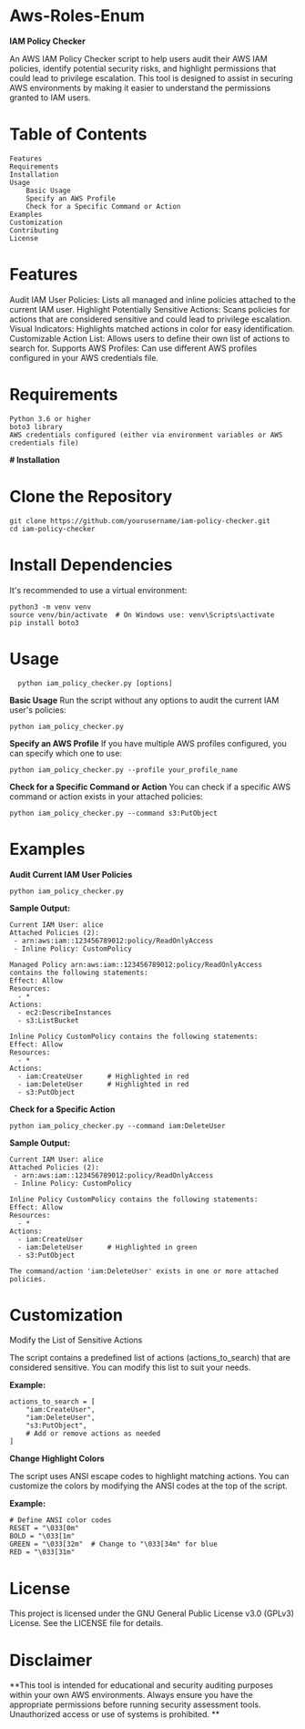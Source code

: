 # Aws-Roles-Enum
**IAM Policy Checker**

An AWS IAM Policy Checker script to help users 
audit their AWS IAM policies, identify potential security risks, 
and highlight permissions that could lead to privilege escalation. 
This tool is designed to assist in securing AWS environments by making 
it easier to understand the permissions granted to IAM users.

# Table of Contents

    Features
    Requirements
    Installation
    Usage
        Basic Usage
        Specify an AWS Profile
        Check for a Specific Command or Action
    Examples
    Customization
    Contributing
    License

# Features

  Audit IAM User Policies: Lists all managed and inline policies attached to the current IAM user.
  Highlight Potentially Sensitive Actions: Scans policies for actions that are considered sensitive and could lead to privilege escalation.
  Visual Indicators: Highlights matched actions in color for easy identification.
  Customizable Action List: Allows users to define their own list of actions to search for.
  Supports AWS Profiles: Can use different AWS profiles configured in your AWS credentials file.

# Requirements

    Python 3.6 or higher
    boto3 library
    AWS credentials configured (either via environment variables or AWS credentials file)

**# Installation**

  # Clone the Repository

    git clone https://github.com/yourusername/iam-policy-checker.git
    cd iam-policy-checker

  # Install Dependencies

  It's recommended to use a virtual environment:

    python3 -m venv venv
    source venv/bin/activate  # On Windows use: venv\Scripts\activate
    pip install boto3

# Usage

      python iam_policy_checker.py [options]

  **Basic Usage**
  Run the script without any options to audit the current IAM user's policies:

    python iam_policy_checker.py

  **Specify an AWS Profile**
   If you have multiple AWS profiles configured, you can specify which one to use:

    python iam_policy_checker.py --profile your_profile_name

  **Check for a Specific Command or Action**
    You can check if a specific AWS command or action exists in your attached policies:

    python iam_policy_checker.py --command s3:PutObject


# Examples

  **Audit Current IAM User Policies**

    python iam_policy_checker.py

  **Sample Output:**

    Current IAM User: alice
    Attached Policies (2):
     - arn:aws:iam::123456789012:policy/ReadOnlyAccess
     - Inline Policy: CustomPolicy
    
    Managed Policy arn:aws:iam::123456789012:policy/ReadOnlyAccess contains the following statements:
    Effect: Allow
    Resources:
      - *
    Actions:
      - ec2:DescribeInstances
      - s3:ListBucket
    
    Inline Policy CustomPolicy contains the following statements:
    Effect: Allow
    Resources:
      - *
    Actions:
      - iam:CreateUser      # Highlighted in red
      - iam:DeleteUser      # Highlighted in red
      - s3:PutObject
    
  **Check for a Specific Action**

    python iam_policy_checker.py --command iam:DeleteUser

  **Sample Output:**

    Current IAM User: alice
    Attached Policies (2):
     - arn:aws:iam::123456789012:policy/ReadOnlyAccess
     - Inline Policy: CustomPolicy

    Inline Policy CustomPolicy contains the following statements:
    Effect: Allow
    Resources:
      - *
    Actions:
      - iam:CreateUser
      - iam:DeleteUser      # Highlighted in green
      - s3:PutObject

    The command/action 'iam:DeleteUser' exists in one or more attached policies.

# Customization
  Modify the List of Sensitive Actions

  The script contains a predefined list of actions (actions_to_search) 
  that are considered sensitive. You can modify this list to suit your needs.

  **Example:**

    actions_to_search = [
        "iam:CreateUser",
        "iam:DeleteUser",
        "s3:PutObject",
        # Add or remove actions as needed
    ]

  **Change Highlight Colors**

  The script uses ANSI escape codes to highlight matching actions. 
  You can customize the colors by modifying the ANSI codes at the top of the script.

  **Example:**
  
    # Define ANSI color codes
    RESET = "\033[0m"
    BOLD = "\033[1m"
    GREEN = "\033[32m"  # Change to "\033[34m" for blue
    RED = "\033[31m"
    
# License

  This project is licensed under the GNU General Public License v3.0 (GPLv3) License. 
  See the LICENSE file for details.

# Disclaimer 
  
  **This tool is intended for educational and security auditing purposes within your own AWS environments. 
  Always ensure you have the appropriate permissions before running security assessment tools. 
  Unauthorized access or use of systems is prohibited.
**  

